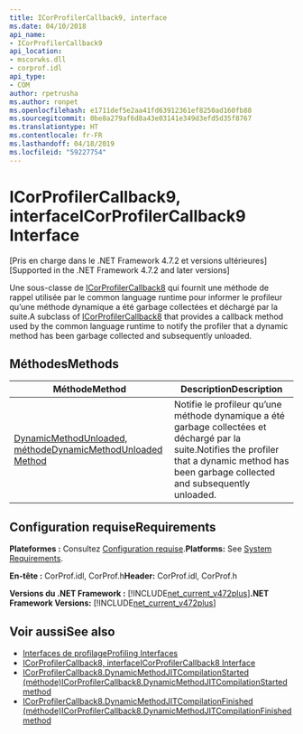 ```yaml
---
title: ICorProfilerCallback9, interface
ms.date: 04/10/2018
api_name:
- ICorProfilerCallback9
api_location:
- mscorwks.dll
- corprof.idl
api_type:
- COM
author: rpetrusha
ms.author: ronpet
ms.openlocfilehash: e1711def5e2aa41fd63912361ef8250ad160fb88
ms.sourcegitcommit: 0be8a279af6d8a43e03141e349d3efd5d35f8767
ms.translationtype: HT
ms.contentlocale: fr-FR
ms.lasthandoff: 04/18/2019
ms.locfileid: "59227754"
---
```

# <a name="icorprofilercallback9-interface"></a><span data-ttu-id="afcbc-102">ICorProfilerCallback9, interface</span><span class="sxs-lookup"><span data-stu-id="afcbc-102">ICorProfilerCallback9 Interface</span></span>
<span data-ttu-id="afcbc-103">[Pris en charge dans le .NET Framework 4.7.2 et versions ultérieures]</span><span class="sxs-lookup"><span data-stu-id="afcbc-103">[Supported in the .NET Framework 4.7.2 and later versions]</span></span>  

 <span data-ttu-id="afcbc-104">Une sous-classe de [ICorProfilerCallback8](icorprofilercallback8-interface.md) qui fournit une méthode de rappel utilisée par le common language runtime pour informer le profileur qu’une méthode dynamique a été garbage collectées et déchargé par la suite.</span><span class="sxs-lookup"><span data-stu-id="afcbc-104">A subclass of [ICorProfilerCallback8](icorprofilercallback8-interface.md) that provides a callback method used by the common language runtime to notify the profiler that a dynamic method has been garbage collected and subsequently unloaded.</span></span>  
  
## <a name="methods"></a><span data-ttu-id="afcbc-105">Méthodes</span><span class="sxs-lookup"><span data-stu-id="afcbc-105">Methods</span></span>  
  
|<span data-ttu-id="afcbc-106">Méthode</span><span class="sxs-lookup"><span data-stu-id="afcbc-106">Method</span></span>|<span data-ttu-id="afcbc-107">Description</span><span class="sxs-lookup"><span data-stu-id="afcbc-107">Description</span></span>|  
|------------|-----------------|  
|[<span data-ttu-id="afcbc-108">DynamicMethodUnloaded, méthode</span><span class="sxs-lookup"><span data-stu-id="afcbc-108">DynamicMethodUnloaded Method</span></span>](ICorProfilerCallback9-dynamicmethodunloaded-method.md)|<span data-ttu-id="afcbc-109">Notifie le profileur qu’une méthode dynamique a été garbage collectées et déchargé par la suite.</span><span class="sxs-lookup"><span data-stu-id="afcbc-109">Notifies the profiler that a dynamic method has been garbage collected and subsequently unloaded.</span></span>|  
  
## <a name="requirements"></a><span data-ttu-id="afcbc-110">Configuration requise</span><span class="sxs-lookup"><span data-stu-id="afcbc-110">Requirements</span></span>  
 <span data-ttu-id="afcbc-111">**Plateformes :** Consultez [Configuration requise](../../get-started/system-requirements.md).</span><span class="sxs-lookup"><span data-stu-id="afcbc-111">**Platforms:** See [System Requirements](../../get-started/system-requirements.md).</span></span>  
  
 <span data-ttu-id="afcbc-112">**En-tête :** CorProf.idl, CorProf.h</span><span class="sxs-lookup"><span data-stu-id="afcbc-112">**Header:** CorProf.idl, CorProf.h</span></span>  
  
<span data-ttu-id="afcbc-113">**Versions du .NET Framework :** [!INCLUDE[net_current_v472plus](../../../../includes/net-current-v472plus.md)]</span><span class="sxs-lookup"><span data-stu-id="afcbc-113">**.NET Framework Versions:** [!INCLUDE[net_current_v472plus](../../../../includes/net-current-v472plus.md)]</span></span>  

## <a name="see-also"></a><span data-ttu-id="afcbc-114">Voir aussi</span><span class="sxs-lookup"><span data-stu-id="afcbc-114">See also</span></span>

- [<span data-ttu-id="afcbc-115">Interfaces de profilage</span><span class="sxs-lookup"><span data-stu-id="afcbc-115">Profiling Interfaces</span></span>](profiling-interfaces.md)
- [<span data-ttu-id="afcbc-116">ICorProfilerCallback8, interface</span><span class="sxs-lookup"><span data-stu-id="afcbc-116">ICorProfilerCallback8 Interface</span></span>](icorprofilercallback9-interface.md)
- [<span data-ttu-id="afcbc-117">ICorProfilerCallback8.DynamicMethodJITCompilationStarted (méthode)</span><span class="sxs-lookup"><span data-stu-id="afcbc-117">ICorProfilerCallback8.DynamicMethodJITCompilationStarted method</span></span>](icorprofilercallback8-dynamicmethodjitcompilationstarted-method.md)
- [<span data-ttu-id="afcbc-118">ICorProfilerCallback8.DynamicMethodJITCompilationFinished (méthode)</span><span class="sxs-lookup"><span data-stu-id="afcbc-118">ICorProfilerCallback8.DynamicMethodJITCompilationFinished method</span></span>](icorprofilercallback8-dynamicmethodjitcompilationfinished-method.md)
